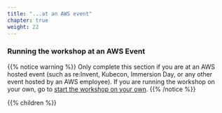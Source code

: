 ```yaml
---
title: "...at an AWS event"
chapter: true
weight: 22
---
```


### Running the workshop at an AWS Event

{{% notice warning %}}
Only complete this section if you are at an AWS hosted event (such as re:Invent,
Kubecon, Immersion Day, or any other event hosted by an AWS employee). If you are running the workshop on your own, go to [start the workshop on your own](../21_self_paced/).
{{% /notice %}}

{{% children %}}

